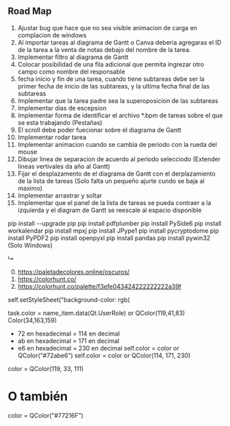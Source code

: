 ## Road Map

1. Ajustar bug que hace que no sea visible animacion de carga en complacion de windows
2. Al importar tareas al diagrama de Gantt o Canva deberia agregaras el ID de la tarea a la venta de notas debajo del nombre de la tarea.
3. Implementar filtro al diagrama de Gantt
4. Colocar posibilidad de una fila adicional que permita ingrezar otro campo como nombre del responsable
5. fecha inicio y fin de una tarea, cuando tiene subtareas debe ser la primer fecha de inicio de las subtareas, y la ultima fecha final de las subtareas
6. Implementar que la tarea padre sea la superoposicion de las subtareas
7. Implementar dias de escepsion
8. Implementar forma de identificar el archivo *.bpm de tareas sobre el que se esta trabajando (Pestañas)
9. El scroll debe poder fuecionar sobre el diagrama de Gantt
10. Implementar rodar tarea
11. Implementar animacion cuando se cambia de periodo con la rueda del mouse
12. Dibujar linea de separacion de acuerdo al periodo selecciodo (Extender lineas vertivales da año al Gantt)
13. Fijar el desplazamento de el diagrama de Gantt con el derplazamiento de la lista de tareas (Solo falta un pequeño ajurte cundo se baja al maximo)
14. Implementar arrastrar y soltar
15. Implementar que el panel de la lista de tareas se pueda contraer a la izquierda y el diagram de Gantt se reescale al espacio disponible


pip install --upgrade pip
pip install pdfplumber
pip install PySide6
pip install workalendar
pip install mpxj
pip install JPype1
pip install pycryptodome
pip install PyPDF2
pip install openpyxl
pip install pandas
pip install pywin32 (Solo Windows)

↳

0. https://paletadecolores.online/oscuros/
0. https://colorhunt.co/
0. https://colorhunt.co/palette/f3efe043424222222222a39f

self.setStyleSheet("background-color: rgb(

task.color = name_item.data(Qt.UserRole) or QColor(119,41,83)
Color(34,163,159)
- 72 en hexadecimal = 114 en decimal
- ab en hexadecimal = 171 en decimal
- e6 en hexadecimal = 230 en decimal
self.color = color or QColor("#72abe6")
self.color = color or QColor(114, 171, 230)

color = QColor(119, 33, 111)
# O también
color = QColor("#77216F")
